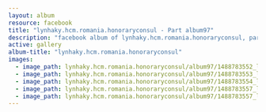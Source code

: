 ```yaml
---
layout: album
resource: facebook
title: "lynhaky.hcm.romania.honoraryconsul - Part album97"
description: "facebook album of lynhaky.hcm.romania.honoraryconsul, part album97."
active: gallery
album-title: "lynhaky.hcm.romania.honoraryconsul"
images:
  - image_path: lynhaky.hcm.romania.honoraryconsul/album97/1488783552_lynk_0003.jpg
  - image_path: lynhaky.hcm.romania.honoraryconsul/album97/1488783553_lynk_0004.jpg
  - image_path: lynhaky.hcm.romania.honoraryconsul/album97/1488783554_lynk_0043.jpg
  - image_path: lynhaky.hcm.romania.honoraryconsul/album97/1488783557_lynk_0064.jpg
  - image_path: lynhaky.hcm.romania.honoraryconsul/album97/1488783557_lynk_0066.jpg
---
```

